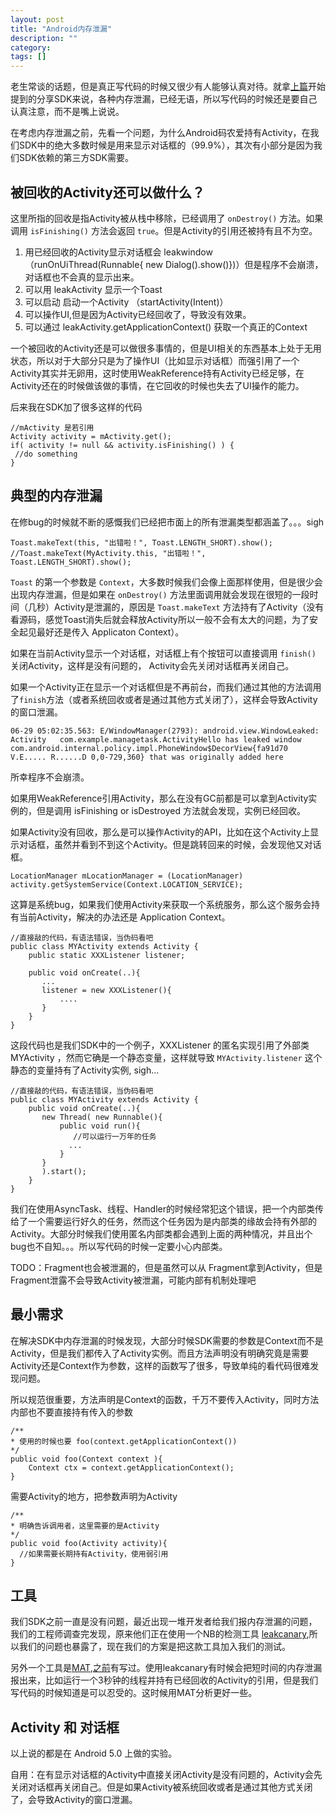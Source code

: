```yaml
---
layout: post
title: "Android内存泄漏"
description: ""
category: 
tags: []
---
```


老生常谈的话题，但是真正写代码的时候又很少有人能够认真对待。就拿[上篇](http://ntop001.github.io/2015/06/26/manager-tasks/)开始提到的分享SDK来说，各种内存泄漏，已经无语，所以写代码的时候还是要自己认真注意，而不是嘴上说说。

在考虑内存泄漏之前，先看一个问题，为什么Android码农爱持有Activity，在我们SDK中的绝大多数时候是用来显示对话框的（99.9%），其次有小部分是因为我们SDK依赖的第三方SDK需要。

## 被回收的Activity还可以做什么？

这里所指的回收是指Activity被从栈中移除，已经调用了 `onDestroy()` 方法。如果调用 `isFinishing()` 方法会返回 `true`。但是Activity的引用还被持有且不为空。

1. 用已经回收的Activity显示对话框会 leakwindow （runOnUiThread(Runnable{ new Dialog().show()})）但是程序不会崩溃，对话框也不会真的显示出来。
2. 可以用 leakActivity 显示一个Toast
3. 可以启动 启动一个Activity （startActivity(Intent)）
4. 可以操作UI,但是因为Activity已经回收了，导致没有效果。
5. 可以通过 leakActivity.getApplicationContext() 获取一个真正的Context

一个被回收的Activity还是可以做很多事情的，但是UI相关的东西基本上处于无用状态，所以对于大部分只是为了操作UI（比如显示对话框）而强引用了一个Activity其实并无卵用，这时使用WeakReference持有Activity已经足够，在Activity还在的时候做该做的事情，在它回收的时候也失去了UI操作的能力。

后来我在SDK加了很多这样的代码

```
//mActivity 是若引用
Activity activity = mActivity.get();
if( activity != null && activity.isFinishing() ) {
 //do something
}
```

## 典型的内存泄漏

在修bug的时候就不断的感慨我们已经把市面上的所有泄漏类型都涵盖了。。。sigh

```
Toast.makeText(this, "出错啦！", Toast.LENGTH_SHORT).show();
//Toast.makeText(MyActivity.this, "出错啦！", Toast.LENGTH_SHORT).show();
```

`Toast` 的第一个参数是 `Context`，大多数时候我们会像上面那样使用，但是很少会出现内存泄漏，但是如果在 `onDestroy()` 方法里面调用就会发现在很短的一段时间（几秒）Activity是泄漏的，原因是 `Toast.makeText` 方法持有了Activity（没有看源码，感觉Toast消失后就会释放Activity所以一般不会有太大的问题，为了安全起见最好还是传入 Applicaton Context）。


如果在当前Activity显示一个对话框，对话框上有个按钮可以直接调用 `finish()` 关闭Activity，这样是没有问题的，
Activity会先关闭对话框再关闭自己。

如果一个Activity正在显示一个对话框但是不再前台，而我们通过其他的方法调用了`finish`方法（或者系统回收或者是通过其他方式关闭了），这样会导致Activity的窗口泄漏。

```
06-29 05:02:35.563: E/WindowManager(2793): android.view.WindowLeaked: Activity   com.example.managetask.ActivityHello has leaked window com.android.internal.policy.impl.PhoneWindow$DecorView{fa91d70 V.E..... R......D 0,0-729,360} that was originally added here
```
所幸程序不会崩溃。

如果用WeakReference引用Activity，那么在没有GC前都是可以拿到Activity实例的，但是调用 isFinishing or isDestroyed 方法就会发现，实例已经回收。

如果Activity没有回收，那么是可以操作Activity的API，比如在这个Activity上显示对话框，虽然并看到不到这个Activity。但是跳转回来的时候，会发现他又对话框。

```
LocationManager mLocationManager = (LocationManager) activity.getSystemService(Context.LOCATION_SERVICE);
```

这算是系统bug，如果我们使用Activity来获取一个系统服务，那么这个服务会持有当前Activity，解决的办法还是 Application Context。

```
//直接敲的代码，有语法错误，当伪码看吧
public class MYActivity extends Activity {
    public static XXXListener listener;
    
    public void onCreate(..){
       ...
       listener = new XXXListener(){
           ....
       }
    }
}
```

这段代码也是我们SDK中的一个例子，XXXListener 的匿名实现引用了外部类 MYActivity ，然而它确是一个静态变量，这样就导致 `MYActivity.listener` 这个静态的变量持有了Activity实例, sigh...

```
//直接敲的代码，有语法错误，当伪码看吧
public class MYActivity extends Activity {
    public void onCreate(..){
       new Thread( new Runnable(){
           public void run(){
              //可以运行一万年的任务
             ...
           }
       }
       ).start();
    }
}
```

我们在使用AsyncTask、线程、Handler的时候经常犯这个错误，把一个内部类传给了一个需要运行好久的任务，然而这个任务因为是内部类的缘故会持有外部的Activity。大部分时候我们使用匿名内部类都会遇到上面的两种情况，并且出个bug也不自知。。。所以写代码的时候一定要小心内部类。


TODO：Fragment也会被泄漏的，但是虽然可以从 Fragment拿到Activity，但是Fragment泄露不会导致Activity被泄漏，可能内部有机制处理吧

## 最小需求

在解决SDK中内存泄漏的时候发现，大部分时候SDK需要的参数是Context而不是Activity，但是我们都传入了Activity实例。而且方法声明没有明确究竟是需要Activity还是Context作为参数，这样的函数写了很多，导致单纯的看代码很难发现问题。

所以规范很重要，方法声明是Context的函数，千万不要传入Activity，同时方法内部也不要直接持有传入的参数

```
/**
* 使用的时候也要 foo(context.getApplicationContext())
*/
public void foo(Context context ){
    Context ctx = context.getApplicationContext(); 
}
```

需要Activity的地方，把参数声明为Activity

```
/**
* 明确告诉调用者，这里需要的是Activity
*/
public void foo(Activity activity){
  //如果需要长期持有Activity，使用弱引用
}
```

## 工具

我们SDK之前一直是没有问题，最近出现一堆开发者给我们报内存泄漏的问题，我们的工程师调查完发现，原来他们正在使用一个NB的检测工具 [leakcanary](https://github.com/square/leakcanary),所以我们的问题也暴露了，现在我们的方案是把这款工具加入我们的测试。

另外一个工具是[MAT](http://www.eclipse.org/mat/),[之前](http://ntop001.github.io/2015/04/02/abcd/)有写过。使用leakcanary有时候会把短时间的内存泄漏报出来，比如运行一个3秒钟的线程并持有已经回收的Activity的引用，但是我们写代码的时候知道是可以忍受的。这时候用MAT分析更好一些。

## Activity 和 对话框

以上说的都是在 Android 5.0 上做的实验。

自用：在有显示对话框的Activity中直接关闭Activity是没有问题的，Activity会先关闭对话框再关闭自己。但是如果Activity被系统回收或者是通过其他方式关闭了，会导致Activity的窗口泄漏。



